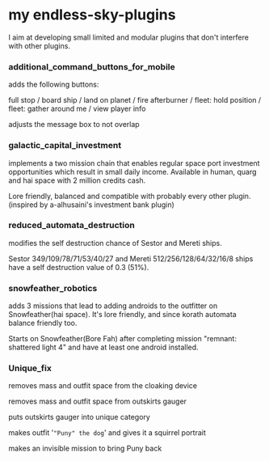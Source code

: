 # **my endless-sky-plugins**
I aim at developing small limited and modular plugins that don't interfere with other plugins.

### additional_command_buttons_for_mobile
adds the following buttons:

full stop / 
board ship / 
land on planet / 
fire afterburner / 
fleet: hold position / 
fleet: gather around me / 
view player info

adjusts the message box to not overlap

### galactic_capital_investment
implements a two mission chain that enables regular space port investment opportunities which result in small daily income. 
Available in human, quarg and hai space with 2 million credits cash.

Lore friendly, balanced and compatible with probably every other plugin.
(inspired by a-alhusaini's investment bank plugin)

### reduced_automata_destruction
modifies the self destruction chance of Sestor and Mereti ships.

Sestor 349/109/78/71/53/40/27 and Mereti 512/256/128/64/32/16/8 ships have a self destruction value of 0.3 (51%).

### snowfeather_robotics
adds 3 missions that lead to adding androids to the outfitter on Snowfeather(hai space). It's lore friendly, and since korath automata balance friendly too.

Starts on Snowfeather(Bore Fah) after completing mission "remnant: shattered light 4" and have at least one android installed.

### Unique_fix
removes mass and outfit space from the cloaking device

removes mass and outfit space from outskirts gauger

puts outskirts gauger into unique category

makes outfit '`"Puny" the dog`' 	 and gives it a squirrel portrait

makes an invisible mission to bring Puny back